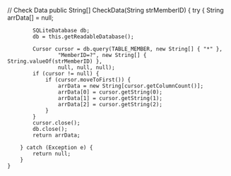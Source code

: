// Check Data
	public String[] CheckData(String strMemberID) {
		try {
			String arrData[] = null;

			SQLiteDatabase db;
			db = this.getReadableDatabase();

			Cursor cursor = db.query(TABLE_MEMBER, new String[] { "*" },
					"MemberID=?", new String[] { String.valueOf(strMemberID) },
					null, null, null);
			if (cursor != null) {
				if (cursor.moveToFirst()) {
					arrData = new String[cursor.getColumnCount()];
					arrData[0] = cursor.getString(0);
					arrData[1] = cursor.getString(1);
					arrData[2] = cursor.getString(2);
				}
			}
			cursor.close();
			db.close();
			return arrData;

		} catch (Exception e) {
			return null;
		}
	}
